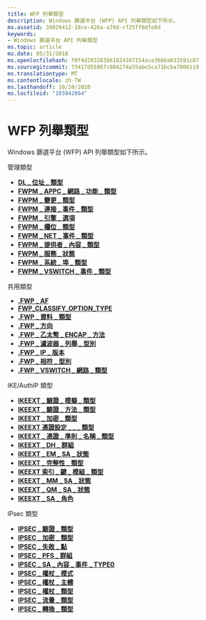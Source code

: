 ```yaml
---
title: WFP 列舉類型
description: Windows 篩選平台 (WFP) API 列舉類型如下所示。
ms.assetid: 39029412-18ce-426a-a79d-cf25ff0dfe0d
keywords:
- Windows 篩選平台 API 列舉類型
ms.topic: article
ms.date: 05/31/2018
ms.openlocfilehash: f0f4d203283b61824167154ace3666a031591c87
ms.sourcegitcommit: 73417d55867c804274a55abe5ca71bcba7006119
ms.translationtype: MT
ms.contentlocale: zh-TW
ms.lasthandoff: 10/20/2020
ms.locfileid: "103842864"
---
```

# <a name="wfp-enumerated-types"></a>WFP 列舉類型

Windows 篩選平台 (WFP) API 列舉類型如下所示。

管理類型

-   [**DL \_ 位址 \_ 類型**](/windows/win32/api/fwpmtypes/ne-fwpmtypes-dl_address_type)
-   [**FWPM \_ APPC \_ 網路 \_ 功能 \_ 類型**](/windows/desktop/api/Fwpmtypes/ne-fwpmtypes-fwpm_appc_network_capability_type)
-   [**FWPM \_ 變更 \_ 類型**](/windows/desktop/api/Fwpmtypes/ne-fwpmtypes-fwpm_change_type)
-   [**FWPM \_ 連接 \_ 事件 \_ 類型**](/windows/desktop/api/Fwpmtypes/ne-fwpmtypes-fwpm_connection_event_type)
-   [**FWPM \_ 引擎 \_ 選項**](/windows/desktop/api/Fwpmtypes/ne-fwpmtypes-fwpm_engine_option)
-   [**FWPM \_ 欄位 \_ 類型**](/windows/desktop/api/Fwpmtypes/ne-fwpmtypes-fwpm_field_type)
-   [**FWPM \_ NET \_ 事件 \_ 類型**](/windows/desktop/api/Fwpmtypes/ne-fwpmtypes-fwpm_net_event_type)
-   [**FWPM \_ 提供者 \_ 內容 \_ 類型**](/windows/desktop/api/Fwpmtypes/ne-fwpmtypes-fwpm_provider_context_type)
-   [**FWPM \_ 服務 \_ 狀態**](/windows/desktop/api/Fwpmtypes/ne-fwpmtypes-fwpm_service_state)
-   [**FWPM \_ 系統 \_ 埠 \_ 類型**](/windows/desktop/api/Fwpmtypes/ne-fwpmtypes-fwpm_system_port_type)
-   [**FWPM \_ VSWITCH \_ 事件 \_ 類型**](/windows/desktop/api/Fwpmtypes/ne-fwpmtypes-fwpm_vswitch_event_type)

共用類型

-   [**.FWP \_ AF**](/windows/win32/api/fwptypes/ne-fwptypes-fwp_af)
-   [**FWP_CLASSIFY_OPTION_TYPE**](/windows/win32/api/fwptypes/ne-fwptypes-fwp_classify_option_type)
-   [**.FWP \_ 資料 \_ 類型**](/windows/desktop/api/Fwptypes/ne-fwptypes-fwp_data_type)
-   [**.FWP \_ 方向**](/windows/desktop/api/Fwptypes/ne-fwptypes-fwp_direction)
-   [**.FWP \_ 乙太幣 \_ ENCAP \_ 方法**](/windows/win32/api/fwptypes/ne-fwptypes-fwp_ether_encap_method)
-   [**.FWP \_ 濾波器 \_ 列舉 \_ 型別**](/windows/desktop/api/Fwptypes/ne-fwptypes-fwp_filter_enum_type)
-   [**.FWP \_ IP \_ 版本**](/windows/desktop/api/Fwptypes/ne-fwptypes-fwp_ip_version)
-   [**.FWP \_ 相符 \_ 型別**](/windows/desktop/api/Fwptypes/ne-fwptypes-fwp_match_type)
-   [**.FWP \_ VSWITCH \_ 網路 \_ 類型**](/windows/win32/api/fwptypes/ne-fwptypes-fwp_vswitch_network_type)

IKE/AuthIP 類型

-   [**IKEEXT \_ 驗證 \_ 模擬 \_ 類型**](/windows/desktop/api/Iketypes/ne-iketypes-ikeext_authentication_impersonation_type)
-   [**IKEEXT \_ 驗證 \_ 方法 \_ 類型**](/windows/desktop/api/Iketypes/ne-iketypes-ikeext_authentication_method_type)
-   [**IKEEXT \_ 加密 \_ 類型**](/windows/desktop/api/Iketypes/ne-iketypes-ikeext_cipher_type)
-   [**IKEEXT 憑證設定 \_ \_ \_ 類型**](/windows/desktop/api/Iketypes/ne-iketypes-ikeext_cert_config_type)
-   [**IKEEXT \_ 憑證 \_ 準則 \_ 名稱 \_ 類型**](/windows/win32/api/iketypes/ne-iketypes-ikeext_cert_criteria_name_type)
-   [**IKEEXT \_ DH \_ 群組**](/windows/desktop/api/Iketypes/ne-iketypes-ikeext_dh_group)
-   [**IKEEXT \_ EM \_ SA \_ 狀態**](/windows/desktop/api/Iketypes/ne-iketypes-ikeext_em_sa_state)
-   [**IKEEXT \_ 完整性 \_ 類型**](/windows/desktop/api/Iketypes/ne-iketypes-ikeext_integrity_type)
-   [**IKEEXT 索引 \_ 鍵 \_ 模組 \_ 類型**](/windows/desktop/api/Iketypes/ne-iketypes-ikeext_key_module_type)
-   [**IKEEXT \_ MM \_ SA \_ 狀態**](/windows/desktop/api/Iketypes/ne-iketypes-ikeext_mm_sa_state)
-   [**IKEEXT \_ QM \_ SA \_ 狀態**](/windows/desktop/api/Iketypes/ne-iketypes-ikeext_qm_sa_state)
-   [**IKEEXT \_ SA \_ 角色**](/windows/desktop/api/Iketypes/ne-iketypes-ikeext_sa_role)

IPsec 類型

-   [**IPSEC \_ 驗證 \_ 類型**](/windows/desktop/api/Ipsectypes/ne-ipsectypes-ipsec_auth_type)
-   [**IPSEC \_ 加密 \_ 類型**](/windows/desktop/api/Ipsectypes/ne-ipsectypes-ipsec_cipher_type)
-   [**IPSEC \_ 失敗 \_ 點**](/windows/desktop/api/Ipsectypes/ne-ipsectypes-ipsec_failure_point)
-   [**IPSEC \_ PFS \_ 群組**](/windows/desktop/api/Ipsectypes/ne-ipsectypes-ipsec_pfs_group)
-   [**IPSEC \_ SA \_ 內容 \_ 事件 \_ TYPE0**](/windows/desktop/api/Ipsectypes/ne-ipsectypes-ipsec_sa_context_event_type0)
-   [**IPSEC \_ 權杖 \_ 模式**](/windows/desktop/api/Ipsectypes/ne-ipsectypes-ipsec_token_mode)
-   [**IPSEC \_ 權杖 \_ 主體**](/windows/desktop/api/Ipsectypes/ne-ipsectypes-ipsec_token_principal)
-   [**IPSEC \_ 權杖 \_ 類型**](/windows/desktop/api/Ipsectypes/ne-ipsectypes-ipsec_token_type)
-   [**IPSEC \_ 流量 \_ 類型**](/windows/desktop/api/Ipsectypes/ne-ipsectypes-ipsec_traffic_type)
-   [**IPSEC \_ 轉換 \_ 類型**](/windows/desktop/api/Ipsectypes/ne-ipsectypes-ipsec_transform_type)

 

 